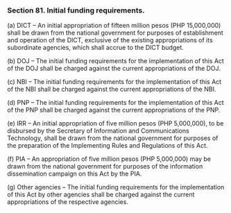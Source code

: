 ### Section 81. Initial funding requirements.

(a) DICT – An initial appropriation of fifteen million pesos (PHP 15,000,000) shall be drawn from the national government for purposes of establishment
and operation of the DICT, exclusive of the existing appropriations of its subordinate agencies, which shall accrue to the DICT budget.

(b) DOJ – The initial funding requirements for the implementation of this Act of the DOJ shall be charged against the current appropriations of the DOJ.

(c) NBI – The initial funding requirements for the implementation of this Act of the NBI shall be charged against the current appropriations of the NBI.

(d) PNP – The initial funding requirements for the implementation of this Act of the PNP shall be charged against the current appropriations of the PNP.

(e) IRR – An initial appropriation of five million pesos (PHP 5,000,000), to be disbursed by the Secretary of Information and Communications Technology,
shall be drawn from the national government for purposes of the preparation of the Implementing Rules and Regulations of this Act.

(f) PIA – An appropriation of five million pesos (PHP 5,000,000) may be drawn from the national government for purposes of the information dissemination
campaign on this Act by the PIA.

(g) Other agencies – The initial funding requirements for the implementation of this Act by other agencies shall be charged against the current
appropriations of the respective agencies.
